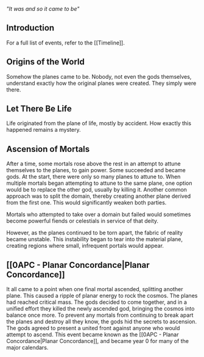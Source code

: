*"It was and so it came to be"*
## Introduction
For a full list of events, refer to the [[Timeline]].
## Origins of the World
Somehow the planes came to be. Nobody, not even the gods themselves, understand exactly how the original planes were created. They simply were there.
## Let There Be Life
Life originated from the plane of life, mostly by accident. How exactly this happened remains a mystery.
## Ascension of Mortals
After a time, some mortals rose above the rest in an attempt to attune themselves to the planes, to gain power. Some succeeded and became gods. At the start, there were only so many planes to attune to. When multiple mortals began attempting to attune to the same plane, one option would be to replace the other god, usually by killing it. Another common approach was to split the domain, thereby creating another plane derived from the first one. This would significantly weaken both parties.

Mortals who attempted to take over a domain but failed would sometimes become powerful fiends or celestials in service of that deity.

However, as the planes continued to be torn apart, the fabric of reality became unstable. This instability began to tear into the material plane, creating regions where small, infrequent portals would appear.
## [[0APC - Planar Concordance|Planar Concordance]]
It all came to a point when one final mortal ascended, splitting another plane. This caused a ripple of planar energy to rock the cosmos. The planes had reached critical mass. The gods decided to come together, and in a unified effort they killed the newly ascended god, bringing the cosmos into balance once more. To prevent any mortals from continuing to break apart the planes and destroy all they know, the gods hid the secrets to ascension. The gods agreed to present a united front against anyone who would attempt to ascend. This event became known as the [[0APC - Planar Concordance|Planar Concordance]], and became year 0 for many of the major calendars.